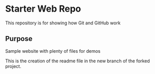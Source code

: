 # Starter Web Repo

This repository is for showing how Git and GitHub work

## Purpose

Sample website with plenty of files for demos

This is the creation of the readme file in the new branch of the forked project.